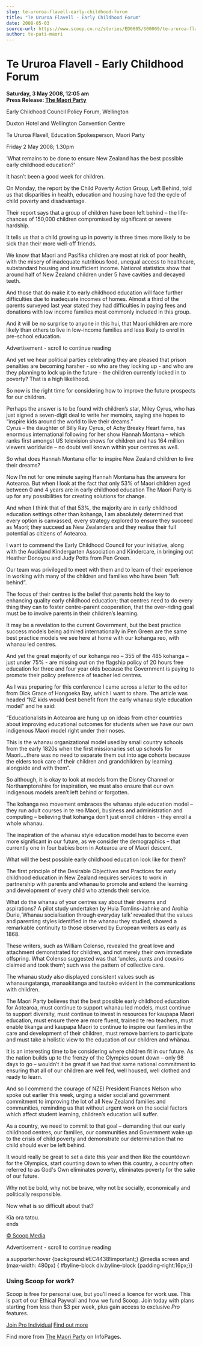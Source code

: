```yaml
---
slug: te-ururoa-flavell-early-childhood-forum
title: "Te Ururoa Flavell - Early Childhood Forum"
date: 2008-05-03
source-url: https://www.scoop.co.nz/stories/ED0805/S00009/te-ururoa-flavell-early-childhood-forum.htm
author: te-pati-maori
---
```

Te Ururoa Flavell - Early Childhood Forum
=========================================

**Saturday, 3 May 2008, 12:05 am**  
**Press Release: [The Maori Party](https://info.scoop.co.nz/The_Maori_Party)**

Early Childhood Council Policy Forum, Wellington

Duxton Hotel and Wellington Convention Centre

Te Ururoa Flavell, Education Spokesperson, Maori Party

Friday 2 May 2008; 1.30pm

‘What remains to be done to ensure New Zealand has the best possible early childhood education?’

It hasn’t been a good week for children.

On Monday, the report by the Child Poverty Action Group, Left Behind, told us that disparities in health, education and housing have fed the cycle of child poverty and disadvantage.

Their report says that a group of children have been left behind – the life-chances of 150,000 children compromised by significant or severe hardship.

It tells us that a child growing up in poverty is three times more likely to be sick than their more well-off friends.

We know that Maori and Pasifika children are most at risk of poor health, with the misery of inadequate nutritious food, unequal access to healthcare, substandard housing and insufficient income. National statistics show that around half of New Zealand children under 5 have cavities and decayed teeth.

And those that do make it to early childhood education will face further difficulties due to inadequate incomes of homes. Almost a third of the parents surveyed last year stated they had difficulties in paying fees and donations with low income families most commonly included in this group.

And it will be no surprise to anyone in this hui, that Maori children are more likely than others to live in low-income families and less likely to enrol in pre-school education.

Advertisement - scroll to continue reading





And yet we hear political parties celebrating they are pleased that prison penalties are becoming harsher - so who are they locking up - and who are they planning to lock up in the future - the children currently locked in to poverty? That is a high likelihood.

So now is the right time for considering how to improve the future prospects for our children.

Perhaps the answer is to be found with children’s star, Miley Cyrus, who has just signed a seven-digit deal to write her memoirs, saying she hopes to “inspire kids around the world to live their dreams."  
Cyrus – the daughter of Billy Ray Cyrus, of Achy Breaky Heart fame, has enormous international following for her show Hannah Montana – which ranks first amongst US television shows for children and has 164 million viewers worldwide – no doubt well known within your centres as well.

So what does Hannah Montana offer to inspire New Zealand children to live their dreams?

Now I’m not for one minute saying Hannah Montana has the answers for Aotearoa. But when I look at the fact that only 53% of Maori children aged between 0 and 4 years are in early childhood education The Maori Party is up for any possibilities for creating solutions for change.

And when I think that of that 53%, the majority are in early childhood education settings other than kohanga, I am absolutely determined that every option is canvassed, every strategy explored to ensure they succeed as Maori; they succeed as New Zealanders and they realise their full potential as citizens of Aotearoa.

I want to commend the Early Childhood Council for your initiative, along with the Auckland Kindergarten Association and Kindercare, in bringing out Heather Donoyou and Judy Potts from Pen Green.

Our team was privileged to meet with them and to learn of their experience in working with many of the children and families who have been “left behind”.

The focus of their centres is the belief that parents hold the key to enhancing quality early childhood education; that centres need to do every thing they can to foster centre-parent cooperation, that the over-riding goal must be to involve parents in their children’s learning.

It may be a revelation to the current Government, but the best practice success models being admired internationally in Pen Green are the same best practice models we see here at home with our kohanga reo, with whanau led centres.

And yet the great majority of our kohanga reo – 355 of the 485 kohanga – just under 75% - are missing out on the flagship policy of 20 hours free education for three and four year olds because the Government is paying to promote their policy preference of teacher led centres.

As I was preparing for this conference I came across a letter to the editor from Dick Grace of Hongoeka Bay, which I want to share. The article was headed “NZ kids would best benefit from the early whanau style education model” and he said:

“Educationalists in Aotearoa are hung up on ideas from other countries about improving educational outcomes for students when we have our own indigenous Maori model right under their noses.

This is the whanau organizational model used by small country schools from the early 1820s when the first missionaries set up schools for Maori….there was no need to separate them out into age cohorts because the elders took care of their children and grandchildren by learning alongside and with them”.

So although, it is okay to look at models from the Disney Channel or Northamptonshire for inspiration, we must also ensure that our own indigenous models aren’t left behind or forgotten.

The kohanga reo movement embraces the whanau style education model – they run adult courses in te reo Maori, business and administration and computing – believing that kohanga don’t just enroll children - they enroll a whole whanau.

The inspiration of the whanau style education model has to become even more significant in our future, as we consider the demographics – that currently one in four babies born in Aotearoa are of Maori descent.

What will the best possible early childhood education look like for them?

The first principle of the Desirable Objectives and Practices for early childhood education in New Zealand requires services to work in partnership with parents and whanau to promote and extend the learning and development of every child who attends their service.

What do the whanau of your centres say about their dreams and aspirations? A pilot study undertaken by Huia Tomlins-Jahnke and Arohia Durie,‘Whanau socialisation through everyday talk’ revealed that the values and parenting styles identified in the whanau they studied, showed a remarkable continuity to those observed by European writers as early as 1868.

These writers, such as William Colenso, revealed the great love and attachment demonstrated for children, and not merely their own immediate offspring. What Colenso suggested was that ‘uncles, aunts and cousins claimed and took them’; such was the pattern of collective care.

The whanau study also displayed consistent values such as whanaungatanga, manaakitanga and tautoko evident in the communications with children.

The Maori Party believes that the best possible early childhood education for Aotearoa, must continue to support whanau led models, must continue to support diversity, must continue to invest in resources for kaupapa Maori education, must ensure there are more fluent, trained te reo teachers, must enable tikanga and kaupapa Maori to continue to inspire our families in the care and development of their children, must remove barriers to participate and must take a holistic view to the education of our children and whänau.

It is an interesting time to be considering where children fit in our future. As the nation builds up to the frenzy of the Olympics count down – only 98 days to go – wouldn’t it be great if we had that same national commitment to ensuring that all of our children are well fed, well housed, well clothed and ready to learn.

And so I commend the courage of NZEI President Frances Nelson who spoke out earlier this week, urging a wider social and government commitment to improving the lot of all New Zealand families and communities, reminding us that without urgent work on the social factors which affect student learning, children’s education will suffer.

As a country, we need to commit to that goal – demanding that our early childhood centres, our families, our communities and Government wake up to the crisis of child poverty and demonstrate our determination that no child should ever be left behind.

It would really be great to set a date this year and then like the countdown for the Olympics, start counting down to when this country, a country often referred to as God's Own eliminates poverty, eliminates poverty for the sake of our future.

Why not be bold, why not be brave, why not be socially, economically and politically responsible.

Now what is so difficult about that?

Kia ora tatou.  
ends  

[© Scoop Media](http://www.scoop.co.nz/about/terms.html)  

Advertisement - scroll to continue reading



a.supporter:hover {background:#EC4438!important;} @media screen and (max-width: 480px) { #byline-block div.byline-block {padding-right:16px;}}

### Using Scoop for work?

Scoop is free for personal use, but you’ll need a licence for work use. This is part of our Ethical Paywall and how we fund Scoop. Join today with plans starting from less than $3 per week, plus gain access to exclusive _Pro_ features.  
  
[Join Pro Individual](https://pro.scoop.co.nz/Individual/?from=ProIn24) [Find out more](https://pro.scoop.co.nz/using-scoop-for-work/?from=ProIn24)

Find more from [The Maori Party](https://info.scoop.co.nz/The_Maori_Party) on InfoPages.